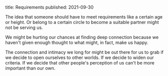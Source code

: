 title: Requirements
published: 2021-09-30

The idea that someone should have to meet requirements like a certain age or height. Or belong to a certain circle to become a suitable partner might not be serving us.


We might be hurting our chances at finding deep connection because we haven't given enough thought to what might, in fact, make us happy.


The connection and intimacy we long for might be out there for us to grab if we decide to open ourselves to other worlds. If we decide to widen our criteria. If we decide that other people's perception of us can't be more important than our own.
